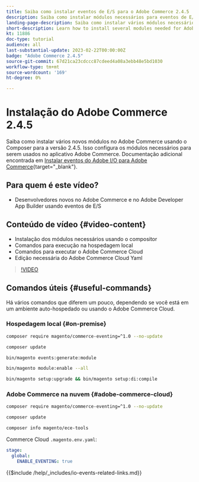 ```yaml
---
title: Saiba como instalar eventos de E/S para o Adobe Commerce 2.4.5
description: Saiba como instalar módulos necessários para eventos de E/S no Adobe Commerce 2.4.5 para uso no Adobe Developer App Builder
landing-page-description: Saiba como instalar vários módulos necessários para o Adobe Commerce 2.4.5 usando o composer.
short-description: Learn how to install several modules needed for Adobe Commerce 2.4.5 using composer.
kt: 11886
doc-type: tutorial
audience: all
last-substantial-update: 2023-02-22T00:00:00Z
badge: "Adobe Commerce 2.4.5"
source-git-commit: 67d21ca23cdccc87cdeed4a08a3ebb48e5bd1030
workflow-type: tm+mt
source-wordcount: '169'
ht-degree: 0%

---
```



# Instalação do Adobe Commerce 2.4.5

Saiba como instalar vários novos módulos no Adobe Commerce usando o Composer para a versão 2.4.5. Isso configura os módulos necessários para serem usados no aplicativo Adobe Commerce. Documentação adicional encontrada em [Instalar eventos do Adobe I/O para Adobe Commerce](https://developer.adobe.com/commerce/events/get-started/installation/){target="_blank"}.

## Para quem é este vídeo?

* Desenvolvedores novos no Adobe Commerce e no Adobe Developer App Builder usando eventos de E/S

## Conteúdo de vídeo {#video-content}

* Instalação dos módulos necessários usando o compositor
* Comandos para execução na hospedagem local
* Comandos para executar o Adobe Commerce Cloud
* Edição necessária do Adobe Commerce Cloud Yaml

>[!VIDEO](https://video.tv.adobe.com/v/3415794)

## Comandos úteis {#useful-commands}

Há vários comandos que diferem um pouco, dependendo se você está em um ambiente auto-hospedado ou usando o Adobe Commerce Cloud.

### Hospedagem local {#on-premise}

```bash
composer require magento/commerce-eventing=^1.0 --no-update

composer update

bin/magento events:generate:module

bin/magento module:enable --all

bin/magento setup:upgrade && bin/magento setup:di:compile
```

### Adobe Commerce na nuvem {#adobe-commerce-cloud}

```bash
composer require magento/commerce-eventing=^1.0 --no-update

composer update

composer info magento/ece-tools
```

Commerce Cloud `.magento.env.yaml`:

```yaml
stage:
  global:
    ENABLE_EVENTING: true
```

{{$include /help/_includes/io-events-related-links.md}}
